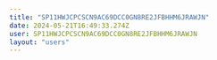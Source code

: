 ```yaml
---
title: "SP11HWJCPCSCN9AC69DCC0GN8RE2JFBHHM6JRAWJN"
date: 2024-05-21T16:49:33.274Z
user: SP11HWJCPCSCN9AC69DCC0GN8RE2JFBHHM6JRAWJN
layout: "users"
---
```

    